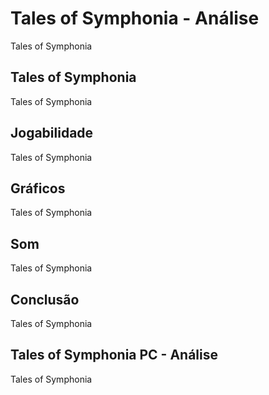 ---
---

# Tales of Symphonia - Análise

Tales of Symphonia

## Tales of Symphonia

Tales of Symphonia

## Jogabilidade

Tales of Symphonia

## Gráficos

Tales of Symphonia

## Som

Tales of Symphonia

## Conclusão

Tales of Symphonia

## Tales of Symphonia PC - Análise

Tales of Symphonia
